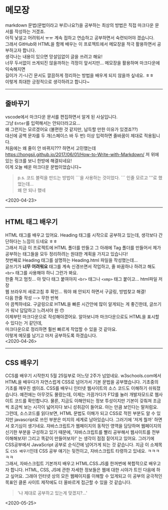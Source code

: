 # 메모장

markdown 문법(문법이라고 부르나요?)을 공부하는 최상의 방법은 직접 마크다운 문서를 작성하는 거겠죠.  
아직 낯설고 어려워서 ㅠㅠ 계속 접하고 연습하고 공부하면서 숙련되어야 겠습니다.  
그래서 GitHub와 HTML을 함께 배우는 이 프로젝트에서 메모장을 적극 활용하면서 공부하고자 합니다.  
생각나는 내용이 있으면 망설임없이 글을 쓰려고 해요!  
너무 두서없이 쓰게되진 않을까하는 걱정이 앞서지만... 메모장을 활용하며 마크다운에 익숙해지면  
길이가 기-나긴 문서도 깔끔하게 정리하는 방법을 배우게 되지 않을까 싶네요. ㅎㅎ  
이렇게 최대한 긍정적으로 생각하려고 합니다~

---

## 줄바꾸기

vscode에서 마크다운 문서를 편집하면서 알게 된 사실입니다.  
그냥 ```Enter```를 입력해서는 안되더라고요...  
왜 그런지는 모르겠어요 (불편한 것 같지만, 납득할 만한 이유가 있겠죠??)  
대신에 공백 문자를 두 개(스페이스 바 두 번) 이상 입력하면 줄바꿈이 제대로 적용됩니다.  
처음에는 왜 줄이 안 바뀌지??? 하면서 고민했는데  
<https://hongsii.github.io/2017/06/01/How-to-Write-with-Markdown/>
저 위에 있는 링크를 보니 한방에 해결되네요!  
이게 오늘 배운 마크다운 문법이었습니다~  

>p.s. 코드 블럭을 만드는 방법이 \```을 사용하는 것이었다. \``` 인줄 모르고 '''로 했었는데...  
>왜 안 되나 했네  

<2020-04-23>  
  
---

## HTML 태그 배우기  

HTML 태그를 배우고 있어요. Heading 태그를 시작으로 공부하고 있는데, 생각보다 간단하다는 느낌이 드네요 ㅎㅎ  
그래서 지금 이 프로젝트에 HTML 폴더를 만들고 그 아래에 Tag 폴더를 만들어서 제가 공부하는 태그들을 모두 정리하려는 원대한 계획을 가지고 있습니다!  
첫번째로 Heading 태그를 설명하는 Heading.html 파일을 작성했는데...  
글쓰기가 **너무 어려워요** 태그를 계속 신경쓰면서 작업하고, 줄 바꿈하나 하려고 해도 `<br>` 태그를 사용해야 하니 그런가 봐요.  
한줄 적고 멈칫... 아 맞다 태그 붙여야지 `<br>` 태그나 `<xmp>` 태그 붙이고... html파일 저장  
웹 브라우저 새로고침 후 확인...  뭐야 왜 안되지 하면서 구글링, 방법찾고 해결!  
다음 한줄 작성 --> 무한 반복  
아 끔찍하네요. 구글링으로 HTML을 빠른 시간안에 많이 알게되는 게 좋긴한데, 글쓰기가 워낙 답답하고 느려서야 원 😯  
이제부턴 마크다운으로 작성해야겠어요. 알아보니까 마크다운으로도 HTML을 표시할 수 있다는 거 같던데,  
마크다운으로 정리하면 훨씬 빠르게 작업할 수 있을 것 같아요.  
이렇게 메모를 남기고 마저 공부하도록 하겠습니다.  
<2020-04-26>  

---

## CSS 배우기

CCS를 배우기 시작한지 5월 25일부로 어느덧 2주가 넘었네요. w3schools.com에서 HTML을 배우다가 자연스럽게 CSS로 넘어가서 기본 문법을 공부했습니다. 기초중의 기초를 깨우친 셈이죠. CSS를 배우니 인터넷 웹사이트의 소스 코드도 이해하기 쉬워졌습니다. 예전에는 아무것도 몰랐는데, 이제는 가끔가다가 F12를 눌러 개발자모드로 웹사이트 코드를 확인합니다. 물론, 지금도 이해안되는 정보 투성이지만 기본이 갖춰져 조금씩 조금씩 보는 시각이 넓어지다 보니 성취감이 들어요. 아는 만큼 보인다는 말처럼요.  
그런데, 소스코드를 읽다보면, HTML 문법도 이해가 되고 CSS로 적힌 부분도 알 수 있지만 javascript로 쓰인 부분은 미지의 세계로 남아있습니다. 그러기에 '저게 뭘까' 하면서 호기심이 생기네요. 자바스크립트가 웹페이지의 동적인 영역을 담당하며 웹페이지의 신기한 부분을 구성하고 있기 때문에, '자바스크립트를 빨리 공부해서 웹사이트를 전부 이해해보자! 그리고 똑같이 만들어보자!' 는 생각이 점점 짙어지고 있어요. 그러기에 CSS공부에서 JavaScript 공부로 순식간에 넘어가게 되는 것 같습니다. 지금 이 소제목도 `CSS 배우기`인데 CSS 공부 얘기는 뒷전이고, 자바스크립트 타령하고 있네요. ㅋㅋㅋㅋㅋ  
그래서, 자바스크립트 기본까지 배우고 HTML.CSS.JS를 한꺼번에 복합적으로 배우고자 합니다. HTML, CSS, JS에 관한 자세한 정보들은 웹에 대한 시야가 트인 다음에 하고 싶어요. 그래야 인터넷 상의 모든 웹페이지를 이해할 수 있게되고 이 공부의 궁극적인 목표인 클론 사이트 제작에도 더 올바르게 접근할 수 있을 것 같습니다. 

>'나 제대로 공부하고 있는게 맞겠지?...'  

<2020-05-25>  
